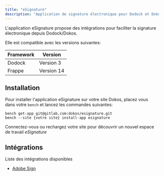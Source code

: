 ```yaml
---
title: "eSignature"
description: "Application de signature électronique pour Dodock et Dokos"
---
```


L'application eSignature propose des intégrations pour faciliter la signature électronique depuis Dodock/Dokos.

Elle est compatible avec les versions suivantes:

|Framework|Version|
|---------|-------|
|Dodock|Version 3|
|Frappe|Version 14|

## Installation

Pour installer l'application eSignature sur votre site Dokos, placez vous dans votre `bench` et lancez les commandes suivantes:

```
bench get-app git@gitlab.com:dokos/esignature.git
bench --site {votre site} install-app esignature
```

Connectez-vous ou rechargez votre site pour découvrir un nouvel espace de travail *eSignature*


## Intégrations

Liste des intégrations disponibles

- [Adobe Sign](/integrations/esignature)

